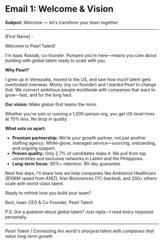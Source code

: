 # Email 1: Welcome & Vision

**Subject:** Welcome — let's transform your team together

---

[First Name] -

Welcome to Pearl Talent!

I'm Isaac Kassab, co-founder. Pumped you're here—means you care about building with global talent ready to scale with you.

**Why Pearl?**

I grew up in Venezuela, moved to the US, and saw how much talent gets overlooked overseas. Monty (my co-founder) and I started Pearl to change that. We connect ambitious people worldwide with companies that want to grow—fast, and for the long haul.

**Our vision:** Make global-first teams the norm.

Whether you're solo or running a 1,000-person org, you get US-level hires at 70% less. No drop in quality.

**What sets us apart:**
- **Premium partnership:** We're your growth partner, not just another staffing agency. White-glove, managed service—sourcing, onboarding, and ongoing support.
- **Proven quality:** Only 2.7% of candidates make it. We pull from top universities and exclusive networks in LatAm and the Philippines.
- **Long-term focus:** 90%+ retention. 90-day guarantee.

Next few days, I'll share how we help companies like Ambience Healthcare ($106M raised from A16Z), Kiwi Biosciences (YC-backed), and 200+ others scale with world-class talent.

Ready to rethink how you build your team?

Best,
Isaac
CEO & Co-Founder, Pearl Talent

P.S. Got a question about global talent? Just reply—I read every response personally.

---

*Pearl Talent | Connecting the world's sharpest talent with companies that value long-term growth* 